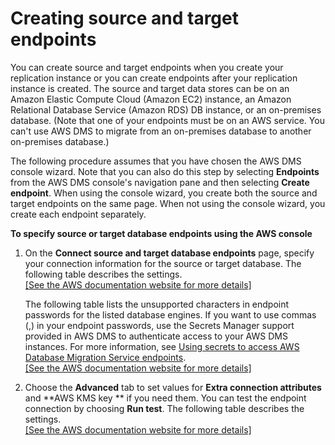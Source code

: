 # Creating source and target endpoints<a name="CHAP_Endpoints.Creating"></a>

You can create source and target endpoints when you create your replication instance or you can create endpoints after your replication instance is created\. The source and target data stores can be on an Amazon Elastic Compute Cloud \(Amazon EC2\) instance, an Amazon Relational Database Service \(Amazon RDS\) DB instance, or an on\-premises database\. \(Note that one of your endpoints must be on an AWS service\. You can't use AWS DMS to migrate from an on\-premises database to another on\-premises database\.\)

The following procedure assumes that you have chosen the AWS DMS console wizard\. Note that you can also do this step by selecting **Endpoints** from the AWS DMS console's navigation pane and then selecting **Create endpoint**\. When using the console wizard, you create both the source and target endpoints on the same page\. When not using the console wizard, you create each endpoint separately\.

**To specify source or target database endpoints using the AWS console**

1. On the **Connect source and target database endpoints** page, specify your connection information for the source or target database\. The following table describes the settings\.    
[\[See the AWS documentation website for more details\]](http://docs.aws.amazon.com/dms/latest/userguide/CHAP_Endpoints.Creating.html)

   The following table lists the unsupported characters in endpoint passwords for the listed database engines\. If you want to use commas \(,\) in your endpoint passwords, use the Secrets Manager support provided in AWS DMS to authenticate access to your AWS DMS instances\. For more information, see [Using secrets to access AWS Database Migration Service endpoints](CHAP_Security.md#security_iam_secretsmanager)\.    
[\[See the AWS documentation website for more details\]](http://docs.aws.amazon.com/dms/latest/userguide/CHAP_Endpoints.Creating.html)

1. Choose the **Advanced** tab to set values for **Extra connection attributes** and **AWS KMS key ** if you need them\. You can test the endpoint connection by choosing **Run test**\. The following table describes the settings\.    
[\[See the AWS documentation website for more details\]](http://docs.aws.amazon.com/dms/latest/userguide/CHAP_Endpoints.Creating.html)
